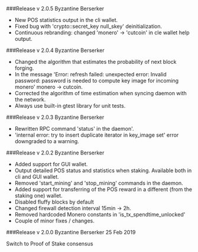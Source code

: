 ###Release v 2.0.5 Byzantine Berserker

* New POS statistics output in the cli wallet.
* Fixed bug with 'crypto::secret_key null_skey' deinitialization.
* Continuous rebranding: changed 'monero' -> 'cutcoin' in cle wallet help output.

###Release v 2.0.4 Byzantine Berserker

* Changed the algorithm that estimates the probability of next block forging.
* In the message 'Error: refresh failed: unexpected error: Invalid password: password is needed to compute key image for incoming monero' monero -> cutcoin.
* Corrected the algorithm of time estimation when syncing daemon with the network.
* Always use built-in gtest library for unit tests.

###Release v 2.0.3 Byzantine Berserker

* Rewritten RPC command 'status' in the daemon'.
* 'internal error: try to insert duplicate iterator in key_image set' error downgraded to a warning.

###Release v 2.0.2 Byzantine Berserker

* Added support for GUI wallet.
* Output detailed POS status and statistics when staking. Available both in cli and GUI wallet.
* Removed 'start_mining' and 'stop_mining' commands in the daemon.
* Added support for transferring of the POS reward in a different (from the staking one) wallet.
* Disabled fluffy blocks by default
* Changed firewall detection interval 15min -> 2h.
* Removed hardcoded Monero constants in 'is_tx_spendtime_unlocked'
* Couple of minor fixes / changes.

###Release v 2.0.0 Byzantine Berserker 25 Feb 2019

Switch to Proof of Stake consensus